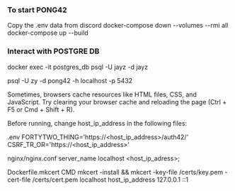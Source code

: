 ### To start PONG42
Copy the .env data from discord
docker-compose down --volumes --rmi all
docker-compose up --build

### Interact with POSTGRE DB
docker exec -it postgres_db psql -U jayz -d jayz

psql -U zy -d pong42 -h localhost -p 5432



Sometimes, browsers cache resources like HTML files, CSS, and JavaScript. 
Try clearing your browser cache and reloading the page (Ctrl + F5 or Cmd + Shift + R).



Before running, change host_ip_address in the following files:

.env
	FORTYTWO_THING='https://<host_ip_address>/auth42/'
	CSRF_TR_OR='https://<host_ip_address>'

nginx/nginx.conf
	server_name  localhost <host_ip_adress>;

Dockerfile.mkcert
	CMD mkcert -install && mkcert -key-file /certs/key.pem -cert-file /certs/cert.pem localhost host_ip_address  127.0.0.1 ::1